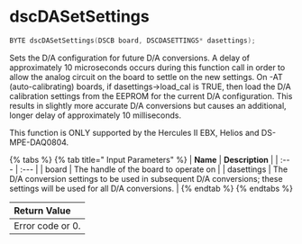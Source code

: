 # dscDASetSettings

```c
BYTE dscDASetSettings(DSCB board, DSCDASETTINGS* dasettings);
```

Sets the D/A configuration for future D/A conversions. A delay of approximately 10 microseconds occurs during this function call in order to allow the analog circuit on the board to settle on the new settings. On -AT \(auto-calibrating\) boards, if dasettings-&gt;load\_cal is TRUE, then load the D/A calibration settings from the EEPROM for the current D/A configuration. This results in slightly more accurate D/A conversions but causes an additional, longer delay of approximately 10 milliseconds.

This function is ONLY supported by the Hercules II EBX, Helios and DS-MPE-DAQ0804.

{% tabs %}
{% tab title=" Input Parameters" %}
| **Name** | **Description** |
| :--- | :--- |
| board | The handle of the board to operate on |
| dasettings | The D/A conversion settings to be used in subsequent D/A conversions; these settings will be used for all D/A conversions. |
{% endtab %}
{% endtabs %}

| Return Value |
| :--- |
| Error code or 0. |

